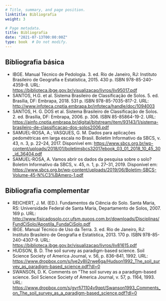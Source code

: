 ```yaml
---
# Title, summary, and page position.
linktitle: Bibliografia
weight: 3

# Page metadata.
title: Bibliografia
date: "2021-07-13T00:00:00Z"
type: book  # Do not modify.
---
```


## Bibliografia básica

* IBGE. Manual Técnico de Pedologia. 3. ed. Rio de Janeiro, RJ: Instituto Brasileiro de Geografia e Estatística, 2015. 430 p. ISBN 978-85-240-4359-8. URL: <https://biblioteca.ibge.gov.br/visualizacao/livros/liv95017.pdf>
* SANTOS, H.G. et al. Sistema Brasileiro de Classificação de Solos. 5. ed. Brasília, DF: Embrapa, 2018. 531 p. ISBN 978-85-7035-817-2. URL: <http://www.infoteca.cnptia.embrapa.br/infoteca/handle/doc/1094003>
* SANTOS, H. G. DOS et al. Sistema Brasileiro de Classificação de Solos. 2. ed. Brasília, DF: Embrapa, 2006. p. 306. ISBN 85-85864-19-2. URL: <https://ainfo.cnptia.embrapa.br/digital/bitstream/item/93143/1/sistema-brasileiro-de-classificacao-dos-solos2006.pdf>
* SAMUEL-ROSA, A.; VASQUES, G. M. Dados para aplicações pedométricas em larga escala no Brasil. Boletim Informativo da SBCS, v. 43, n. 3, p. 22–24, 2017. Disponível em: <https://www.sbcs.org.br/wp-content/uploads/2018/01/boletimsbcs32017ebook_03_01_2018_10_45_30_id_36404.pdf>
* SAMUEL-ROSA, A. Vamos abrir os dados da pesquisa sobre o solo? Boletim Informativo da SBCS, v. 45, n. 1, p. 27–31, 2019. Disponível em: <https://www.sbcs.org.br/wp-content/uploads/2019/06/Boletim-SBCS-Volume-45-N%C3%BAmero-1.pdf>

## Bibliografia complementar

* REICHERT, J. M. (ED.). Fundamentos da Ciência do Solo. Santa Maria, RS: Universidade Federal de Santa Maria, Departamento de Solos, 2007. 169 p. URL: <http://www.fisicadosolo.ccr.ufsm.quoos.com.br/downloads/Disciplinas/FundCiSolo/Apostila_FundaCiSolo.pdf>
* IBGE. Manual Técnico de Uso da Terra. 3. ed. Rio de Janeiro, RJ: Instituto Brasileiro de Geografia e Estatística, 2013. 170 p. ISBN 978-85-240-4307-9. URL: <https://biblioteca.ibge.gov.br/visualizacao/livros/liv81615.pdf>
* HUDSON, B. D. The soil survey as paradigm-based science. Soil Science Society of America Journal, v. 56, p. 836–841, 1992. URL: <https://www.dropbox.com/s/lye2y8li2rwe6ga/Hudson1992_The_soil_survey_as_paradigm-based_science.pdf?dl=0>
* SWANSON, D. K. Comments on "The soil survey as a paradigm-based science. Soil Science Society of America Journal, v. 57, p. 1164, 1993. URL: <https://www.dropbox.com/s/gyrfi71104v9qpt/Swanson1993_Comments_on_The_soil_survey_as_a_paradigm-based_science.pdf?dl=0>
